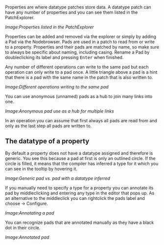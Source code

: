 Properties are where datatype patches store data. A datatype patch can have any number of properties and you can see them listed in the PatchExplorer.

*Image:Properties listed in the PatchExplorer*

Properties can be added and removed via the explorer or simply by adding a Pad via the Nodebrowser. Pads are used in a patch to read from or write to a property. Properties and their pads are matched by name, so make sure to always be specific about naming, including casing. Rename a Pad by doubleclicking its label and pressing <span class="keyseq"><kbd>Enter</kbd></span> when finished.

Any number of different operations can write to the same pad but each operation can only write to a pad once. A little triangle above a pad is a hint that there is a pad with the same name in the patch that is also written to.

*Image:Different operations writing to the same pad*

You can use anonymous (unnamed) pads as a hub to join many links into one.

*Image:Anonymous pad use as a hub for multiple links*

In an operation you can assume that first always all pads are read from and only as the last step all pads are written to.

## The datatype of a property
By default a property does not have a datatype assigned and  therefore is generic. You see this because a pad at first is only an outlined circle. If the circle is filled, it means that the compiler has inferred a type for it which you can see in the tooltip by hovering it.

*Image:Generic pad vs. pad with a datatype inferred*

If you manually need to specify a type for a property you can annotate its pad by middleclicking and entering any type in the editor that pops up. As an alternative to the middleclick you can rightclick the pads label and choose -> Configure.

*Image:Annotating a pad*

You can recognize pads that are annotated manually as they have a black dot in their circle.

*Image:Annotated pad*

